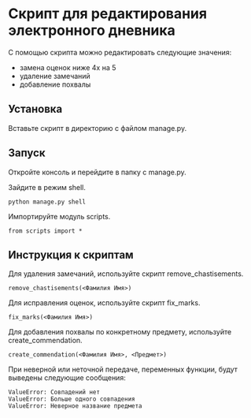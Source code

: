 # Скрипт для редактирования электронного дневника

С помощью скрипта можно редактировать следующие значения:

- замена оценок ниже 4х на 5
- удаление замечаний
- добавление похвалы

## Установка

Вставьте скрипт в директорию с файлом manage.py.

## Запуск

Откройте консоль и перейдите в папку с manage.py.

Зайдите в режим shell.

```
python manage.py shell
```

Импортируйте модуль scripts.

```
from scripts import *
```

## Инструкция к скриптам

Для удаления замечаний, используйте скрипт remove_chastisements.

```
remove_chastisements(<Фамилия Имя>)
```

Для исправления оценок, используйте скрипт fix_marks.

```
fix_marks(<Фамилия Имя>)
```

Для добавления похвалы по конкретному предмету, используйте create_commendation.

```
create_commendation(<Фамилия Имя>, <Предмет>)
```

При неверной или неточной передаче, переменных функции,
будут выведены следующие сообщения:

```
ValueError: Совпадений нет
ValueError: Больше одного совпадения
ValueError: Неверное название предмета
```